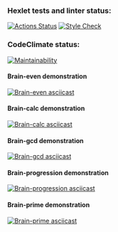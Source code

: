 ### Hexlet tests and linter status:
[![Actions Status](https://github.com/RiaRiver/frontend-project-lvl1/workflows/hexlet-check/badge.svg)](https://github.com/RiaRiver/frontend-project-lvl1/actions)
[![Style Check](https://github.com/RiaRiver/frontend-project-lvl1/actions/workflows/style-check.yml/badge.svg)](https://github.com/RiaRiver/frontend-project-lvl1/actions/workflows/style-check.yml)

### CodeClimate status:
[![Maintainability](https://api.codeclimate.com/v1/badges/3b1767f2b4d6f9679d89/maintainability)](https://codeclimate.com/github/RiaRiver/frontend-project-lvl1/maintainability)

#### Brain-even demonstration
[![Brain-even asciicast](https://asciinema.org/a/ugDNuFWHYm00YuGcNarEGkfwo.svg)](https://asciinema.org/a/ugDNuFWHYm00YuGcNarEGkfwo)

#### Brain-calc demonstration
[![Brain-calc asciicast](https://asciinema.org/a/CkEZG0ZgR0dzAdk3IUJQBKlHG.svg)](https://asciinema.org/a/CkEZG0ZgR0dzAdk3IUJQBKlHG)

#### Brain-gcd demonstration
[![Brain-gcd asciicast](https://asciinema.org/a/W0wbU4xsrNuaQn2aK8O62xSFt.svg)](https://asciinema.org/a/W0wbU4xsrNuaQn2aK8O62xSFt)

#### Brain-progression demonstration
[![Brain-progression asciicast](https://asciinema.org/a/A9jFUfn6a2JN3pWKbC9r7ISSL.svg)](https://asciinema.org/a/A9jFUfn6a2JN3pWKbC9r7ISSL)

#### Brain-prime demonstration
[![Brain-prime asciicast](https://asciinema.org/a/s3CafzLh9Nr7ZZ1uCIOwwfwq6.svg)](https://asciinema.org/a/s3CafzLh9Nr7ZZ1uCIOwwfwq6)
